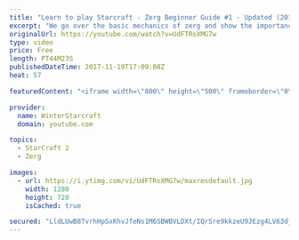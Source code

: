 ```yaml
---
title: "Learn to play Starcraft - Zerg Beginner Guide #1 - Updated (2017)"
excerpt: "We go over the basic mechanics of zerg and show the importance of understanding at least some of what your opponent is doing.  This guide is meant for players with an understanding of the objectives of starcraft but without any strong direction or gameplan, especially for each specific race! -- Watch"
originalUrl: https://youtube.com/watch?v=UdFTRsXMG7w
type: video
price: Free
length: PT44M23S
publishedDateTime: 2017-11-19T17:09:08Z
heat: 57

featuredContent: "<iframe width=\"800\" height=\"500\" frameborder=\"0\" src=\"https://www.youtube.com/embed/UdFTRsXMG7w\" allow=\"accelerometer; autoplay; encrypted-media; gyroscope; picture-in-picture\" allowfullscreen></iframe>"

provider:
  name: WinterStarcraft
  domain: youtube.com

topics:
  - StarCraft 2
  - Zerg

images:
  - url: https://i.ytimg.com/vi/UdFTRsXMG7w/maxresdefault.jpg
    width: 1280
    height: 720
    isCached: true

secured: "LldLUwB8TvrhHpSxKhvJfeNs1M6SBWBVLDXt/IQrSre9kkzeU9JEzg4LV63djaGq+RYn1Soyr60OfQi0hx36p91FhLRMoQNhL7uly3489XnbRVyfSQ7kydTMYsVjfqwAA0HS1cDhJDV5mEvYre9kzs09dsofoSnzFS9ZxzQp8n92H7gPaBOhG0excWAGinWsRo2cEDDC3PVT/dZFxeKKUbAjQcFyUmBVGMDmUUwyN0gLZBJegRz07BpjtEIy4IdZeNOguDCxB9j0BW5qGZ/eXv+mTU+mGzgXshxoQPaWXJ2gKRjJXNRTt0q0niilB4eanYl23yXvDJx5RCiauLspbGuT4uEItRyaTgmbFmYv0g+/FXXuqPG3aTe+UOXWqxm6cgTd8/QMqJlNdv+zT0cx1QWWgfAc1JlVUhv3Qs1IM0VnG0pW7WQcwpOj/xS+ETcX;nLng8TteHc3x3qKTSgDUtQ=="
---
```



